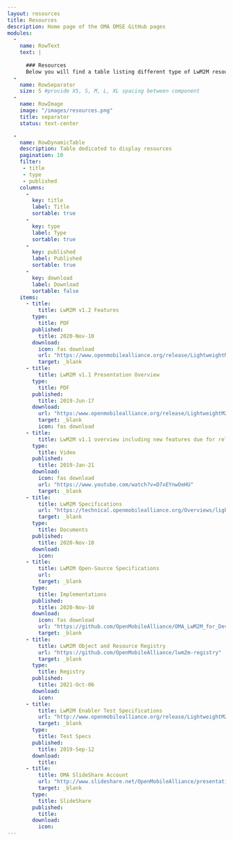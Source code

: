 ```yaml
---
layout: resources
title: Resources
description: Home page of the OMA DMSE GitHub pages
modules:
  -
    name: RowText
    text: | 
      
      ### Resources
      Below you will find a table listing different type of LwM2M resources.
  -
    name: RowSeparator
    size: S #provide XS, S, M, L, XL spacing between component
  -
    name: RowImage
    image: "/images/resources.png"
    title: separator
    status: text-center

  -
    name: RowDynamicTable
    description: Table dedicated to display resources
    pagination: 10
    filter:
     - title
     - type
     - published
    columns:
      -
        key: title
        label: Title
        sortable: true
      - 
        key: type
        label: Type
        sortable: true
      - 
        key: published
        label: Published
        sortable: true
      - 
        key: download
        label: Download
        sortable: false
    items:
      - title:
          title: LwM2M v1.2 Features
        type:
          title: PDF
        published:
          title: 2020-Nov-10
        download:
          icon: fas download
          url: "https://www.openmobilealliance.org/release/LightweightM2M/"
          target: _blank
      - title:
          title: LwM2M v1.1 Presentation Overview
        type:
          title: PDF
        published:
          title: 2019-Jun-17
        download:
          url: "https:/www.openmobilealliance.org/release/LightweightM2M/Lightweight_Machine_to_Machine-v1_1-OMASpecworks.pdf"
          target: _blank
          icon: fas download
      - title:
          title: LwM2M v1.1 overview including new features due for release in Q2 2019
        type:
          title: Video
        published:
          title: 2019-Jan-21
        download:
          icon: fas download
          url: "https://www.youtube.com/watch?v=D7xEYnwOeHU"
          target: _blank
      - title:
          title: LwM2M Specifications
          url: "https://technical.openmobilealliance.org/Overviews/lightweightm2m_overview.html"
          target: _blank
        type:
          title: Documents
        published:
          title: 2020-Nov-10
        download:
          icon: 
      - title:
          title: LwM2M Open-Source Specifications
          url: 
          target: _blank
        type:
          title: Implementations
        published:
          title: 2020-Nov-10
        download:
          icon: fas download
          url: "https://github.com/OpenMobileAlliance/OMA_LwM2M_for_Developers/wiki/LwM2M-Open-Source-Code"
          target: _blank
      - title:
          title: LwM2M Object and Resource Registry
          url: "https://github.com/OpenMobileAlliance/lwm2m-registry"
          target: _blank
        type:
          title: Registry
        published:
          title: 2021-Oct-06
        download:
          icon: 
      - title:
          title: LwM2M Enabler Test Specifications
          url: "http://www.openmobilealliance.org/release/LightweightM2M/ETS/"
          target: _blank
        type:
          title: Test Specs
        published:
          title: 2019-Sep-12
        download:
          title: 
      - title:
          title: OMA SlideShare Account
          url: "http://www.slideshare.net/OpenMobileAlliance/presentations"
          target: _blank
        type:
          title: SlideShare
        published:
          title: 
        download:
          icon: 
--- 
```

